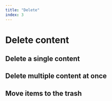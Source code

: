 ```yaml
---
title: "Delete"
index: 3
---
```


# Delete content

## Delete a single content

## Delete multiple content at once

## Move items to the trash
